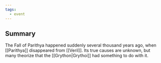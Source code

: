```yaml
---
tags:
  - event
---
```

## Summary
The Fall of Parithya happened suddenly several thousand years ago, when [[Parithya]] disappeared from [[Veril]]. Its true causes are unknown, but many theorize that the [[Grython|Grythoi]] had something to do with it.